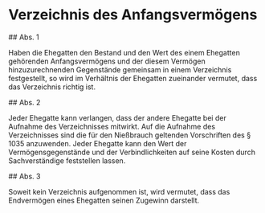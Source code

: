 # Verzeichnis des Anfangsvermögens



\#\# Abs. 1

 Haben die Ehegatten den Bestand und den Wert des einem Ehegatten gehörenden Anfangsvermögens und der diesem Vermögen hinzuzurechnenden Gegenstände gemeinsam in einem Verzeichnis festgestellt, so wird im Verhältnis der Ehegatten zueinander vermutet, dass das Verzeichnis richtig ist.

\#\# Abs. 2

 Jeder Ehegatte kann verlangen, dass der andere Ehegatte bei der Aufnahme des Verzeichnisses mitwirkt. Auf die Aufnahme des Verzeichnisses sind die für den Nießbrauch geltenden Vorschriften des § 1035 anzuwenden. Jeder Ehegatte kann den Wert der Vermögensgegenstände und der Verbindlichkeiten auf seine Kosten durch Sachverständige feststellen lassen.

\#\# Abs. 3

 Soweit kein Verzeichnis aufgenommen ist, wird vermutet, dass das Endvermögen eines Ehegatten seinen Zugewinn darstellt. 

